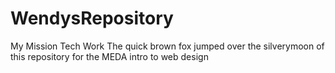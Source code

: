 # WendysRepository
My Mission Tech Work
The quick brown fox jumped over the silverymoon of this repository for the  MEDA intro to web design
